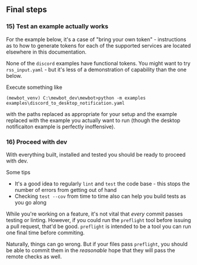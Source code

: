 <!--
SPDX-FileCopyrightText: 2023 Mewbot Developers <mewbot@quicksilver.london>

SPDX-License-Identifier: BSD-2-Clause
-->

## Final steps

### 15) Test an example actually works

For the example below, it's a case of "bring your own token" - instructions as to how to generate tokens for each of the supported services are located elsewhere in this documentation.

None of the `discord` examples have functional tokens. 
You might want to try `rss_input.yaml` - but it's less of a demonstration of capability than the one below.

Execute something like

```shell
(mewbot_venv) C:\mewbot_dev\mewbot>python -m examples examples\discord_to_desktop_notification.yaml
```

with the paths replaced as appropriate for your setup and the example replaced with the example you actually want to run (though the desktop notificaiton example is perfectly inoffensive).

### 16) Proceed with dev

With everything built, installed and tested you should be ready to proceed with dev.

Some tips
* It's a good idea to regularly `lint` and `test` the code base - this stops the number of errors from getting out of hand
* Checking `test --cov` from time to time also can help you build tests as you go along

While you're working on a feature, it's not vital that _every_ commit passes testing or linting.
However, if you could run the `preflight` tool before issuing a pull request, that'd be good.
`preflight` is intended to be a tool you can run one final time before commiting.

Naturally, things can go wrong.
But if your files pass `preflight`, you should be able to commit them in the _reasonable_ hope that they will pass the remote checks as well.



